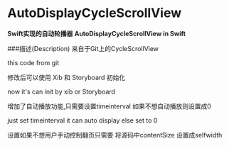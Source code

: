 # AutoDisplayCycleScrollView

**Swift实现的自动轮播器**
**AutoDisplayCycleScrollView in Swift**

###描述(Description) 
  来自于Git上的CycleScrollView

  this code from git

  修改后可以使用 Xib 和 Storyboard 初始化

  now it's can init by xib or Storyboard

  增加了自动播放功能,只需要设置timeinterval 如果不想自动播放则设置成0 

  just set timeinterval it can auto display  else set to 0

  设置如果不想用户手动控制翻页只需要 将源码中contentSize 设置成selfwidth

